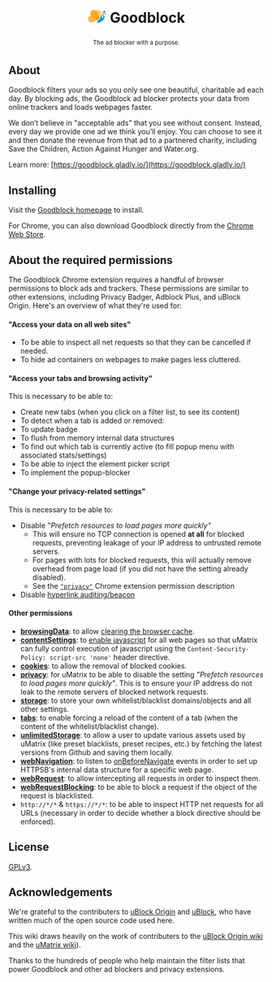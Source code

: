 <h1 align="center">
<sub>
<img  src="https://github.com/gladly-team/goodblock/blob/master/src/img/icon_128.png"
      height="38"
      width="38">
</sub>
  Goodblock
</h1>
<p align="center">
  <sup> 
        The ad blocker with a purpose.
  </sup>
</p>

## About

Goodblock filters your ads so you only see one beautiful, charitable ad each day. By blocking ads, the Goodblock ad blocker protects your data from online trackers and loads webpages faster.

We don’t believe in "acceptable ads" that you see without consent. Instead, every day we provide one ad we think you’ll enjoy. You can choose to see it and then donate the revenue from that ad to a partnered charity, including Save the Children, Action Against Hunger and Water.org.

Learn more: [https://goodblock.gladly.io/](https://goodblock.gladly.io/)

## Installing

Visit the [Goodblock homepage](https://goodblock.gladly.io/) to install.

For Chrome, you can also download Goodblock directly from the [Chrome Web Store](https://chrome.google.com/webstore/detail/goodblock-ad-blocker/oihioooajpekhlgknlekbifgcjlfehje).

## About the required permissions

The Goodblock Chrome extension requires a handful of browser permissions to block ads and trackers. These permissions are similar to other extensions, including Privacy Badger, Adblock Plus, and uBlock Origin. Here's an overview of what they're used for:

#### "Access your data on all web sites"

- To be able to inspect all net requests so that they can be cancelled if needed.
- To hide ad containers on webpages to make pages less cluttered.

#### "Access your tabs and browsing activity"

This is necessary to be able to:

- Create new tabs (when you click on a filter list, to see its content)
- To detect when a tab is added or removed:
- To update badge
- To flush from memory internal data structures
- To find out which tab is currently active (to fill popup menu with associated stats/settings)
- To be able to inject the element picker script
- To implement the popup-blocker

#### "Change your privacy-related settings"

This is necessary to be able to:

- Disable _"Prefetch resources to load pages more quickly"_
    - This will ensure no TCP connection is opened **at all** for blocked requests, preventing leakage of your IP address to untrusted remote servers.
    - For pages with lots for blocked requests, this will actually remove overhead from page load (if you did not have the setting already disabled).
    - See the [`"privacy"`](https://developer.chrome.com/extensions/privacy) Chrome extension permission description
- Disable [hyperlink auditing/beacon](http://www.wilderssecurity.com/threads/hyperlink-auditing-aka-a-ping-and-beacon-aka-navigator-sendbeacon.364904/)

#### Other permissions
* [**browsingData**](https://developer.chrome.com/extensions/browsingData): to allow [clearing the browser cache](http://developer.chrome.com/extensions/browsingData#method-removeCache).
* [**contentSettings**](https://developer.chrome.com/extensions/contentSettings.html): to [enable javascript](http://developer.chrome.com/extensions/contentSettings#property-javascript) for all web pages so that uMatrix can fully control execution of javascript using the `Content-Security-Policy: script-src 'none'` header directive.
* [**cookies**](https://developer.chrome.com/extensions/cookies): to allow the removal of blocked cookies.
* [**privacy**](https://developer.chrome.com/extensions/privacy): for uMatrix to be able to disable the setting _"Prefetch resources to load pages more quickly"_. This is to ensure your IP address do not leak to the remote servers of blocked network requests.
* [**storage**](https://developer.chrome.com/extensions/storage): to store your own whitelist/blacklist domains/objects and all other settings.
* [**tabs**](https://developer.chrome.com/extensions/tabs): to enable forcing a reload of the content of a tab (when the content of the whitelist/blacklist change).
* [**unlimitedStorage**](https://developers.google.com/chrome/whitepapers/storage#unlimited): to allow a user to update various assets used by uMatrix (like preset blacklists, preset recipes, etc.) by fetching the latest versions from Github and saving them locally.
* [**webNavigation**](http://developer.chrome.com/extensions/webNavigation): to listen to [onBeforeNavigate](http://developer.chrome.com/extensions/webNavigation.html#event-onBeforeNavigate) events in order to set up HTTPSB's internal data structure for a specific web page.
* [**webRequest**](http://developer.chrome.com/extensions/webRequest): to allow intercepting all requests in order to inspect them.
* [**webRequestBlocking**](http://developer.chrome.com/extensions/webRequest#manifest): to be able to block a request if the object of the request is blacklisted.
* `http://*/*` & `https://*/*`: to be able to inspect HTTP net requests for all URLs (necessary in order to decide whether a block directive should be enforced).

## License

[GPLv3](https://github.com/gladly-team/goodblock/blob/master/LICENSE.txt).

## Acknowledgements

We're grateful to the contributers to [uBlock Origin](https://github.com/gorhill/uBlock) and [uBlock](https://github.com/chrisaljoudi/uBlock), who have written much of the open source code used here.

This wiki draws heavily on the work of contributers to the [uBlock Origin wiki](https://github.com/gorhill/uBlock/wiki) and the [uMatrix wiki](https://github.com/gorhill/uMatrix/wiki/About-the-required-permissions)).

Thanks to the hundreds of people who help maintain the filter lists that power Goodblock and other ad blockers and privacy extensions.
